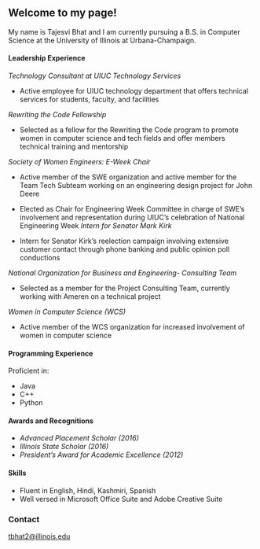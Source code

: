 ## Welcome to my page!

My name is Tajesvi Bhat and I am currently pursuing a B.S. in Computer Science at the University of Illinois
at Urbana-Champaign.

#### Leadership Experience
 _Technology Consultant at UIUC Technology Services_
   - Active employee for UIUC technology department that offers technical services for students,
   faculty, and facilities
   
_Rewriting the Code Fellowship_
  - Selected as a fellow for the Rewriting the Code program to promote women in
  computer science and tech fields and offer members technical training and mentorship 
  
_Society of Women Engineers: E-Week Chair_
   - Active member of the SWE organization and active member for the Team Tech Subteam
     working on an engineering design project for John Deere
     
   - Elected as Chair for Engineering Week Committee in charge of SWE’s involvement and
     representation during UIUC’s celebration of National Engineering Week
 _Intern for Senator Mark Kirk_
  - Intern for Senator Kirk’s reelection campaign involving extensive customer contact through
  phone banking and public opinion poll conductions
  
  _National Organization for Business and Engineering- Consulting Team_
   - Selected as a member for the Project Consulting Team, currently working with Ameren on a
     technical project
     
 _Women in Computer Science (WCS)_
  -  Active member of the WCS organization for increased involvement of women in computer
     science
     
#### Programming Experience
Proficient in:
- Java
- C++
- Python

#### Awards and Recognitions
- _Advanced Placement Scholar (2016)_
- _Illinois State Scholar (2016)_
- _President’s Award for Academic Excellence (2012)_

#### Skills
- Fluent in English, Hindi, Kashmiri, Spanish
- Well versed in Microsoft Office Suite and Adobe Creative Suite 

### Contact
tbhat2@illinois.edu
